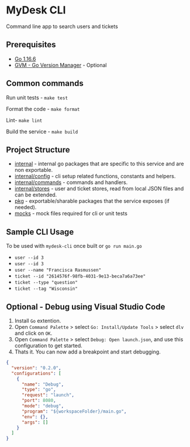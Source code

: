 # MyDesk CLI

Command line app to search users and tickets <br/>

## Prerequisites

- [Go 1.16.6](https://golang.org)
- [GVM - Go Version Manager](https://github.com/moovweb/gvm) - Optional

## Common commands

Run unit tests - `make test`

Format the code - `make format`

Lint- `make lint`

Build the service - `make build`

## Project Structure

- [internal](./internal) - internal go packages that are specific to this service and are non exportable.
- [internal/config](./internal/config) - cli setup related functions, constants and helpers.
- [internal/commands](./internal/commands) - commands and handlers.
- [internal/stores](./internal/stores) - user and ticket stores, read from local JSON files and can be extended.
- [pkg](./pkg) - exportable/sharable packages that the service exposes (if needed).
- [mocks](./mocks) - mock files required for cli or unit tests

## Sample CLI Usage

To be used with `mydesk-cli` once built or `go run main.go` 

- `user --id 3`
- `user --id 3`
- `user --name "Francisca Rasmussen"`
- `ticket --id "2614576f-98fb-4031-9e13-beca7a6a73ee"`
- `ticket --type "question"`
- `ticket --tag "Wisconsin"`

## Optional - Debug using Visual Studio Code

1. Install `Go` extention.
2. Open `Command Palette` > select `Go: Install/Update Tools` > select `dlv` and click on `OK`.
3. Open `Command Palette` > select `Debug: Open launch.json`, and use this configuration to get started.
4. Thats it. You can now add a breakpoint and start debugging.

```json
{
  "version": "0.2.0",
  "configurations": [
    {
      "name": "Debug",
      "type": "go",
      "request": "launch",
      "port": 8080,
      "mode": "debug",
      "program": "${workspaceFolder}/main.go",
      "env": {},
      "args": []
    }
  ]
}
```

